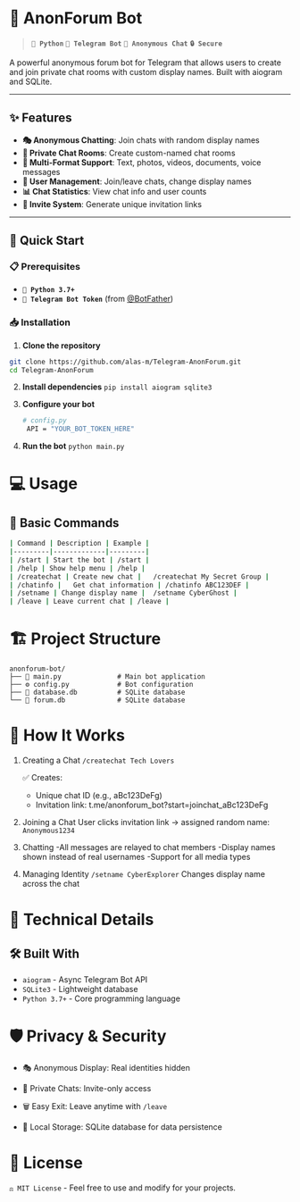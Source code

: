 # 🤖 AnonForum Bot

> **`🐍 Python`** **`🤖 Telegram Bot`** **`💬 Anonymous Chat`** **`🔒 Secure`**

A powerful anonymous forum bot for Telegram that allows users to create and join private chat rooms with custom display names. Built with aiogram and SQLite.

---

## ✨ Features

- **🎭 Anonymous Chatting**: Join chats with random display names
- **🔗 Private Chat Rooms**: Create custom-named chat rooms
- **📱 Multi-Format Support**: Text, photos, videos, documents, voice messages
- **👥 User Management**: Join/leave chats, change display names
- **📊 Chat Statistics**: View chat info and user counts
- **🔗 Invite System**: Generate unique invitation links

---

## 🚀 Quick Start

### 📋 Prerequisites
- **`🐍 Python 3.7+`**
- **`🤖 Telegram Bot Token`** (from [@BotFather](https://t.me/BotFather))

### 📥 Installation

1. **Clone the repository**
  ```bash
  git clone https://github.com/alas-m/Telegram-AnonForum.git
  cd Telegram-AnonForum
  ```

2. **Install dependencies**
   ```pip install aiogram sqlite3```
   
4. **Configure your bot**
   ```bash
   # config.py
    API = "YOUR_BOT_TOKEN_HERE"
   ```
5. **Run the bot**
   `python main.py `

# 💻 Usage
## 🎯 Basic Commands

```bash
| Command | Description | Example |
|---------|-------------|---------|
| /start | Start the bot | /start |
| /help | Show help menu | /help |
| /createchat |	Create new chat |	/createchat My Secret Group |
| /chatinfo |	Get chat information | /chatinfo ABC123DEF |
| /setname | Change display name |	/setname CyberGhost |
| /leave | Leave current chat |	/leave |
```

# 🏗️ Project Structure
```
anonforum-bot/
├── 🤖 main.py              # Main bot application
├── ⚙️ config.py            # Bot configuration
├── 💾 database.db          # SQLite database
└── 💾 forum.db             # SQLite database
```

# 🎨 How It Works
1. Creating a Chat
   `/createchat Tech Lovers`

   ✅ Creates:
   - Unique chat ID (e.g., aBc123DeFg)
   - Invitation link: t.me/anonforum_bot?start=joinchat_aBc123DeFg

2. Joining a Chat
   User clicks invitation link → assigned random name: `Anonymous1234`

3. Chatting
  -All messages are relayed to chat members
  -Display names shown instead of real usernames
  -Support for all media types

4. Managing Identity
   `/setname CyberExplorer`
   Changes display name across the chat

# 🔧 Technical Details
  
## 🛠️ Built With
- `aiogram` - Async Telegram Bot API
- `SQLite3` - Lightweight database
- `Python 3.7+` - Core programming language

# 🛡️ Privacy & Security
- 🎭 Anonymous Display: Real identities hidden

- 🔐 Private Chats: Invite-only access

- 🗑️ Easy Exit: Leave anytime with `/leave`

- 💾 Local Storage: SQLite database for data persistence

# 📄 License
`⚖️ MIT License` - Feel free to use and modify for your projects.
